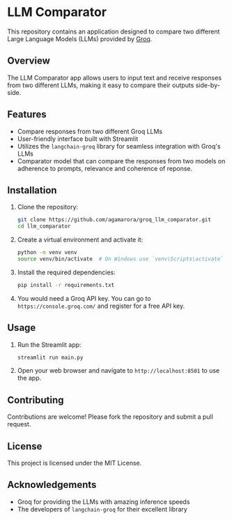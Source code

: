 # LLM Comparator

This repository contains an application designed to compare two different Large Language Models (LLMs) provided by [Groq](https://console.groq.com/).

## Overview

The LLM Comparator app allows users to input text and receive responses from two different LLMs, making it easy to compare their outputs side-by-side.

## Features

- Compare responses from two different Groq LLMs
- User-friendly interface built with Streamlit
- Utilizes the `langchain-groq` library for seamless integration with Groq's LLMs
- Comparator model that can compare the responses from two models on adherence to prompts, relevance and coherence of reponse.

## Installation

1. Clone the repository:
    ```sh
    git clone https://github.com/agamarora/groq_llm_comparator.git
    cd llm_comparator
    ```

2. Create a virtual environment and activate it:
    ```sh
    python -m venv venv
    source venv/bin/activate  # On Windows use `venv\Scripts\activate`
    ```

3. Install the required dependencies:
    ```sh
    pip install -r requirements.txt
    ```

4. You would need a Groq API key. You can go to `https://console.groq.com/` and register for a free API key.


## Usage

1. Run the Streamlit app:
    ```sh
    streamlit run main.py
    ```

2. Open your web browser and navigate to `http://localhost:8501` to use the app.

## Contributing

Contributions are welcome! Please fork the repository and submit a pull request.

## License

This project is licensed under the MIT License.

## Acknowledgements

- Groq for providing the LLMs with amazing inference speeds
- The developers of `langchain-groq` for their excellent library
